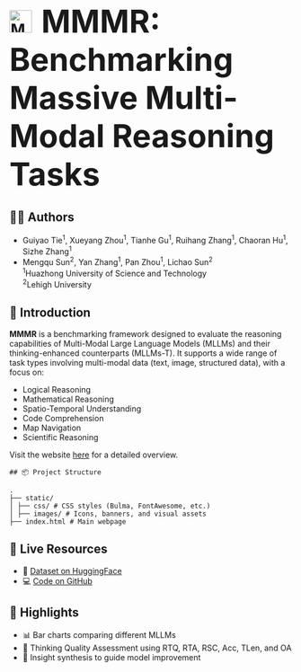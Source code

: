 <h1>
  <img src="static/images/MMMR_logo.ico" alt="MMMR Logo" width="40" style="vertical-align: middle; margin-right: 10px;">
  <span style="font-size: 2em; vertical-align: middle;">MMMR: Benchmarking Massive Multi-Modal Reasoning Tasks</span>
</h1>

## 👨‍💻 Authors

- Guiyao Tie<sup>1</sup>, Xueyang Zhou<sup>1</sup>, Tianhe Gu<sup>1</sup>, Ruihang Zhang<sup>1</sup>, Chaoran Hu<sup>1</sup>, Sizhe Zhang<sup>1</sup>  
- Mengqu Sun<sup>2</sup>, Yan Zhang<sup>1</sup>, Pan Zhou<sup>1</sup>, Lichao Sun<sup>2</sup>  
<sup>1</sup>Huazhong University of Science and Technology  
<sup>2</sup>Lehigh University

## 🌟 Introduction

**MMMR** is a benchmarking framework designed to evaluate the reasoning capabilities of Multi-Modal Large Language Models (MLLMs) and their thinking-enhanced counterparts (MLLMs-T). It supports a wide range of task types involving multi-modal data (text, image, structured data), with a focus on:

- Logical Reasoning
- Mathematical Reasoning
- Spatio-Temporal Understanding
- Code Comprehension
- Map Navigation
- Scientific Reasoning

Visit the website [here](https://mmmr-benchmark.github.io/) for a detailed overview.
```
## 📦 Project Structure

.
├── static/
│ ├── css/ # CSS styles (Bulma, FontAwesome, etc.)
│ ├── images/ # Icons, banners, and visual assets
├── index.html # Main webpage
```

## 🔗 Live Resources

- 🤗 [Dataset on HuggingFace](https://huggingface.co/datasets/csegirl/MMMR)  
- 💻 [Code on GitHub](https://github.com/CsEgir/MLRM-Bench/tree/master)  
<!-- - 📄 [Paper on arXiv](https://arxiv.org/abs/<ARXIV_ID>) -->

## 🧪 Highlights

- 📊 Bar charts comparing different MLLMs
- 🧠 Thinking Quality Assessment using RTQ, RTA, RSC, Acc, TLen, and OA
- 🧩 Insight synthesis to guide model improvement




